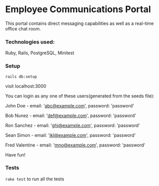 # Employee Communications Portal

This portal contains direct messaging capabilities as well as a real-time office chat room. 

### Technologies used:

Ruby,
Rails,
PostgreSQL,
Minitest

### Setup

```rails db:setup```

visit localhost:3000

You can login as any one of these users(generated from the seeds file):

John Doe - email: 'abc@example.com', password: 'password'

Bob Nunez - email: 'def@example.com', password: 'password'

Ron Sanchez - email: 'ghi@example.com', password: 'password'

Sean Simon - email: 'jkl@example.com', password: 'password'

Fred Valentine - email: 'mno@example.com', password: 'password'

Have fun!

### Tests

```rake test``` to run all the tests


